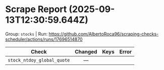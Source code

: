 # Scrape Report (2025-09-13T12:30:59.644Z)

Group: `stocks`  |  Run: https://github.com/AlbertoRoca96/scraping-checks-scheduler/actions/runs/17696514870

| Check | Changed | Keys | Error |
|---|:---:|:--|:--|
| `stock_ntdoy_global_quote` | — |  |  |
